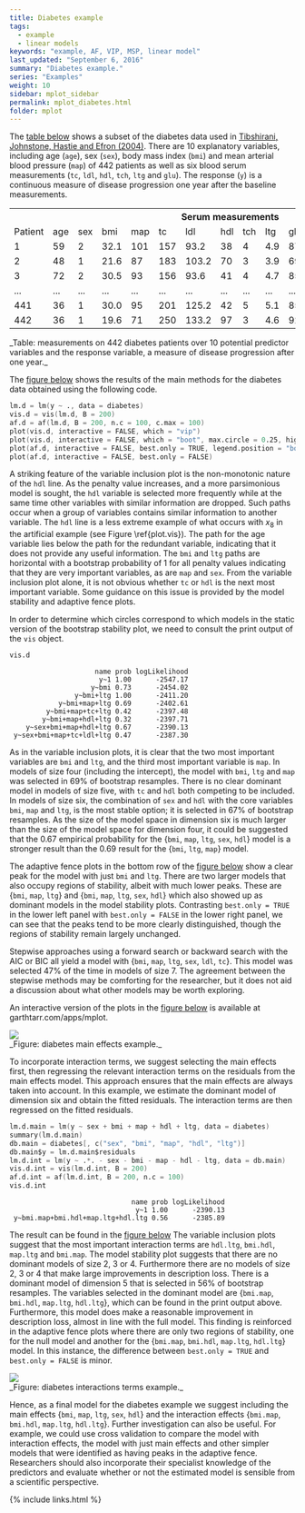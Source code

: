 ```yaml
---
title: Diabetes example
tags:
  - example
  - linear models
keywords: "example, AF, VIP, MSP, linear model"
last_updated: "September 6, 2016"
summary: "Diabetes example."
series: "Examples"
weight: 10
sidebar: mplot_sidebar
permalink: mplot_diabetes.html
folder: mplot
---
```



The [table below](#tab:diabetes) shows a subset of the diabetes data used in [Tibshirani, Johnstone, Hastie and Efron (2004)](http://doi.org/10.1214/009053604000000067 "Tibshirani RJ, Johnstone I, Hastie T, Efron B (2004). “Least Angle Regression.” The Annals of Statistics, 32(2), 407–499.").  There are 10 explanatory variables, including age (`age`), sex (`sex`), body mass index (`bmi`) and mean arterial blood pressure (`map`) of 442 patients as well as six blood serum measurements (`tc`, `ldl`, `hdl`, `tch`, `ltg` and `glu`).  The response (`y`) is a continuous measure of disease progression one year after the baseline measurements. 

<div id="tab:diabetes">
<table class="tg">
  <tr>
    <th class="tg-yw4l"></th>
    <th class="tg-yw4l"></th>
    <th class="tg-yw4l"></th>
    <th class="tg-yw4l"></th>
    <th class="tg-yw4l"></th>
    <th class="tg-yw4l" colspan="6">Serum measurements</th>
    <th class="tg-yw4l">Response</th>
  </tr>
  <tr>
    <td class="tg-yw4l">Patient</td>
    <td class="tg-yw4l">age</td>
    <td class="tg-yw4l">sex</td>
    <td class="tg-yw4l">bmi</td>
    <td class="tg-yw4l">map</td>
    <td class="tg-yw4l">tc</td>
    <td class="tg-yw4l">ldl</td>
    <td class="tg-yw4l">hdl</td>
    <td class="tg-yw4l">tch</td>
    <td class="tg-yw4l">ltg</td>
    <td class="tg-yw4l">glu</td>
    <td class="tg-yw4l">y</td>
  </tr>
  <tr>
    <td class="tg-yw4l">1</td>
    <td class="tg-yw4l">59</td>
    <td class="tg-yw4l">2</td>
    <td class="tg-yw4l">32.1</td>
    <td class="tg-yw4l">101</td>
    <td class="tg-yw4l">157</td>
    <td class="tg-yw4l">93.2</td>
    <td class="tg-yw4l">38</td>
    <td class="tg-yw4l">4</td>
    <td class="tg-yw4l">4.9</td>
    <td class="tg-yw4l">87</td>
    <td class="tg-yw4l">151</td>
  </tr>
  <tr>
    <td class="tg-yw4l">2</td>
    <td class="tg-yw4l">48</td>
    <td class="tg-yw4l">1</td>
    <td class="tg-yw4l">21.6</td>
    <td class="tg-yw4l">87</td>
    <td class="tg-yw4l">183</td>
    <td class="tg-yw4l">103.2</td>
    <td class="tg-yw4l">70</td>
    <td class="tg-yw4l">3</td>
    <td class="tg-yw4l">3.9</td>
    <td class="tg-yw4l">69</td>
    <td class="tg-yw4l">75</td>
  </tr>
  <tr>
    <td class="tg-yw4l">3</td>
    <td class="tg-yw4l">72</td>
    <td class="tg-yw4l">2</td>
    <td class="tg-yw4l">30.5</td>
    <td class="tg-yw4l">93</td>
    <td class="tg-yw4l">156</td>
    <td class="tg-yw4l">93.6</td>
    <td class="tg-yw4l">41</td>
    <td class="tg-yw4l">4</td>
    <td class="tg-yw4l">4.7</td>
    <td class="tg-yw4l">85</td>
    <td class="tg-yw4l">141</td>
  </tr>
  <tr>
    <td class="tg-yw4l">...</td>
    <td class="tg-yw4l">...</td>
    <td class="tg-yw4l">...</td>
    <td class="tg-yw4l">...</td>
    <td class="tg-yw4l">...</td>
    <td class="tg-yw4l">...</td>
    <td class="tg-yw4l">...</td>
    <td class="tg-yw4l">...</td>
    <td class="tg-yw4l">...</td>
    <td class="tg-yw4l">...</td>
    <td class="tg-yw4l">...</td>
    <td class="tg-yw4l">...</td>
  </tr>
  <tr>
    <td class="tg-yw4l">441</td>
    <td class="tg-yw4l">36</td>
    <td class="tg-yw4l">1</td>
    <td class="tg-yw4l">30.0</td>
    <td class="tg-yw4l">95</td>
    <td class="tg-yw4l">201</td>
    <td class="tg-yw4l">125.2</td>
    <td class="tg-yw4l">42</td>
    <td class="tg-yw4l">5</td>
    <td class="tg-yw4l">5.1</td>
    <td class="tg-yw4l">85</td>
    <td class="tg-yw4l">220</td>
  </tr>
  <tr>
    <td class="tg-yw4l">442</td>
    <td class="tg-yw4l">36</td>
    <td class="tg-yw4l">1</td>
    <td class="tg-yw4l">19.6</td>
    <td class="tg-yw4l">71</td>
    <td class="tg-yw4l">250</td>
    <td class="tg-yw4l">133.2</td>
    <td class="tg-yw4l">97</td>
    <td class="tg-yw4l">3</td>
    <td class="tg-yw4l">4.6</td>
    <td class="tg-yw4l">92</td>
    <td class="tg-yw4l">57</td>
  </tr>
</table>
</div>
_Table: measurements on 442 diabetes patients over 10 potential predictor variables and the response variable, a measure of disease progression after one year._

The [figure below](#fig:diabetesmain) shows the results of the main methods for the diabetes data obtained using the following code.

```s
lm.d = lm(y ~ ., data = diabetes)
vis.d = vis(lm.d, B = 200)
af.d = af(lm.d, B = 200, n.c = 100, c.max = 100)
plot(vis.d, interactive = FALSE, which = "vip")
plot(vis.d, interactive = FALSE, which = "boot", max.circle = 0.25, highlight = "hdl")
plot(af.d, interactive = FALSE, best.only = TRUE, legend.position = "bottomright")
plot(af.d, interactive = FALSE, best.only = FALSE)
```


A striking feature of the variable inclusion plot is the non-monotonic nature of the `hdl` line.   As the penalty value increases, and a more parsimonious model is sought, the `hdl` variable is selected more frequently while at the same time other variables with similar information are dropped.  Such paths occur when a group of variables contains similar information to another variable.  The `hdl` line is a less extreme example of what occurs with $x_8$ in the artificial example (see Figure \ref{plot.vis}).   The path for the age variable lies below the path for the redundant variable, indicating that it does not provide any useful information. The `bmi` and `ltg` paths are horizontal with a bootstrap probability of 1 for all penalty values indicating that they are very important variables, as are `map` and `sex`.  From the variable inclusion plot alone, it is not obvious whether `tc` or `hdl` is the next most important variable.  Some guidance on this issue is provided by the model stability and adaptive fence plots.

In order to determine which circles correspond to which models in the static version of the bootstrap stability plot, we need to consult the print output of the `vis` object.

```s
vis.d
```

```
                     name prob logLikelihood
                      y~1 1.00      -2547.17
                    y~bmi 0.73      -2454.02
                y~bmi+ltg 1.00      -2411.20
            y~bmi+map+ltg 0.69      -2402.61
         y~bmi+map+tc+ltg 0.42      -2397.48
        y~bmi+map+hdl+ltg 0.32      -2397.71
    y~sex+bmi+map+hdl+ltg 0.67      -2390.13
 y~sex+bmi+map+tc+ldl+ltg 0.47      -2387.30
```



As in the variable inclusion plots, it is clear that the two most important variables are `bmi` and `ltg`, and the third most important variable is  `map`.  In models of size four (including the intercept), the model with `bmi`, `ltg` and `map` was selected in 69% of bootstrap resamples.  There is no clear dominant model in models of size five, with `tc` and `hdl` both competing to be included.  In models of size six, the combination of `sex` and `hdl` with the core variables `bmi`, `map` and `ltg`, is the most stable option; it is selected in 67% of bootstrap resamples.  As the size of the model space in dimension six is much larger than the size of the model space for dimension four, it could be suggested that the 0.67 empirical probability for the {`bmi`, `map`, `ltg`, `sex`, `hdl`} model is a stronger result than the 0.69 result for the {`bmi`, `ltg`, `map`} model. 

The adaptive fence plots in the bottom row of the [figure below](#fig:diabetesmain) show a clear peak for the model with just `bmi` and `ltg`. There are two larger models that also occupy regions of stability, albeit with much lower peaks.  These are {`bmi`, `map`, `ltg`} and {`bmi`, `map`, `ltg`, `sex`, `hdl`} which also showed up as dominant models in the model stability plots.  Contrasting  `best.only = TRUE` in the lower left panel with  `best.only = FALSE` in the lower right panel, we can see that the peaks tend to be more clearly distinguished, though the regions of stability remain largely unchanged.

Stepwise approaches using a forward search or backward search with the AIC or BIC all yield a model with {`bmi`, `map`, `ltg`, `sex`, `ldl`, `tc`}.  This model was selected 47% of the time in models of size 7.  The agreement between the stepwise methods may be comforting for the researcher, but it does not aid a discussion about what other models may be worth exploring.

An interactive version of the plots in the [figure below](#fig:diabetesmain) is available at garthtarr.com/apps/mplot.

<div id="fig:diabetesmain">
<img src="images/dbmain.png">

</div>
_Figure: diabetes main effects example._







To incorporate interaction terms, we suggest selecting the main effects first, then regressing the relevant interaction terms on the residuals from the main effects model.  This approach ensures that the main effects are always taken into account. In this example, we estimate the dominant model of dimension six and obtain the fitted residuals.  The interaction terms are then regressed on the fitted residuals. 

```s
lm.d.main = lm(y ~ sex + bmi + map + hdl + ltg, data = diabetes)
summary(lm.d.main)
db.main = diabetes[, c("sex", "bmi", "map", "hdl", "ltg")]
db.main$y = lm.d.main$residuals
lm.d.int = lm(y ~ .*. - sex - bmi - map - hdl - ltg, data = db.main)
vis.d.int = vis(lm.d.int, B = 200)
af.d.int = af(lm.d.int, B = 200, n.c = 100)
vis.d.int
```

```
                              name prob logLikelihood
                               y~1 1.00      -2390.13
 y~bmi.map+bmi.hdl+map.ltg+hdl.ltg 0.56      -2385.89
```

The result can be found in the [figure below](#fig:diabetesint) The variable inclusion plots suggest that the most important interaction terms are `hdl.ltg`, `bmi.hdl`, `map.ltg` and `bmi.map`.  The model stability plot suggests that there are no dominant models of size 2, 3 or 4.  Furthermore there are no models of size 2, 3 or 4 that make large improvements in description loss. There is a dominant model of dimension 5 that is selected in 56% of bootstrap resamples.  The variables selected in the dominant model are {`bmi.map`, `bmi.hdl`, `map.ltg`, `hdl.ltg`}, which can be found in the print output above.  Furthermore, this model does make a reasonable improvement in description loss, almost in line with the full model.  This finding is reinforced in the adaptive fence plots where there are only two regions of stability, one for the null model and another for the {`bmi.map`, `bmi.hdl`, `map.ltg`, `hdl.ltg`} model. In this instance, the difference between `best.only = TRUE` and `best.only = FALSE` is minor.

<div id="fig:diabetesint">
<img src="images/dbint.png">

</div>
_Figure: diabetes interactions terms example._



Hence, as a final model for the diabetes example we suggest including the main effects {`bmi`, `map`, `ltg`, `sex`, `hdl`} and the interaction effects {`bmi.map`, `bmi.hdl`, `map.ltg`, `hdl.ltg`}.  Further investigation can also be useful.  For example, we could use cross validation to compare the model with interaction effects, the model with just main effects and other simpler models that were identified as having peaks in the adaptive fence.  Researchers should also incorporate their specialist knowledge of the predictors and evaluate whether or not the estimated model is sensible from a scientific perspective.

{% include links.html %}
